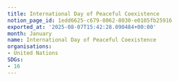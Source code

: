 ```yaml
---
title: International Day of Peaceful Coexistence
notion_page_id: 1edd6625-c679-8062-8030-e0105fb25916
exported_at: '2025-08-07T15:42:28.090484+00:00'
month: January
name: International Day of Peaceful Coexistence
organisations:
- United Nations
SDGs:
- 16
---
```


